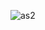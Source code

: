 ![as2](https://github.com/ashok-cp-02/portfolio/assets/117574276/783b4688-647a-40c1-9619-1b5939742d2c)
